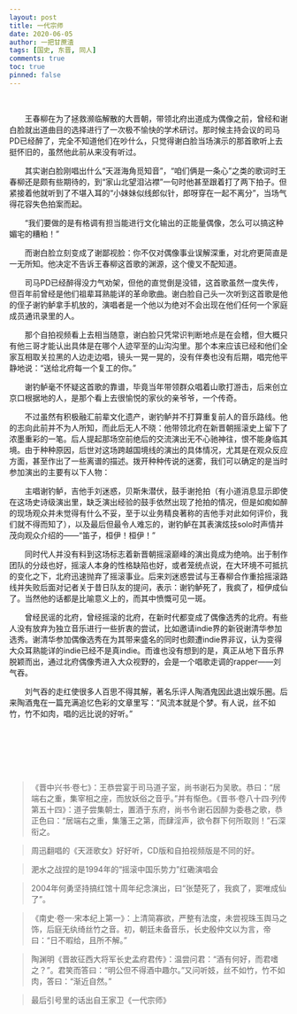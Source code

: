 ```yaml
---
layout: post
title: 一代宗师
date: 2020-06-05
author: 一把甘蔗渣
tags: [国史, 东晋, 同人]
comments: true
toc: true
pinned: false
---
```


<br/>

　　王春柳在为了拯救濒临解散的大晋朝，带领北府出道成为偶像之前，曾经和谢白脸就出道曲目的选择进行了一次极不愉快的学术研讨。那时候主持会议的司马PD已经醉了，完全不知道他们在吵什么，只觉得谢白脸当场演示的那首歌听上去挺怀旧的，虽然他此前从来没有听过。

　　其实谢白脸刚唱出什么“天涯海角觅知音”，“咱们俩是一条心”之类的歌词时王春柳还是颇有些期待的，到“家山北望泪沾襟”一句时他甚至跟着打了两下拍子。但紧接着他就听到了不堪入耳的“小妹妹似线郎似针，郎呀穿在一起不离分”，当场气得花容失色拍案而起。

　　“我们要做的是有格调有担当能进行文化输出的正能量偶像，怎么可以搞这种媚宅的糟粕！”

　　而谢白脸立刻变成了谢鄙视脸：你不仅对偶像事业误解深重，对北府更简直是一无所知。他决定不告诉王春柳这首歌的渊源，这个傻叉不配知道。

　　司马PD已经醉得没力气劝架，但他的直觉倒是没错，这首歌虽然一度失传，但百年前曾经是他们祖辈耳熟能详的革命歌曲。谢白脸自己头一次听到这首歌是他的侄子谢钓鲈拿手机放的，演唱者是一个他以为绝对不会出现在他们任何一个家庭成员通讯录里的人。

　　那个自拍视频看上去相当随意，谢白脸只凭常识判断地点是在会稽，但大概只有他三哥才能认出具体是在哪个人迹罕至的山沟沟里。那个本来应该已经和他们全家互相取关拉黑的人边走边唱，镜头一晃一晃的，没有伴奏也没有后期，唱完他平静地说：“送给北府每一个复工的你。”

　　谢钓鲈毫不怀疑这首歌的靠谱，毕竟当年带领群众唱着山歌打游击，后来创立京口根据地的人，是那个看上去很愉悦的家伙的亲爷爷，一个传奇。

　　不过虽然有积极融汇前辈文化遗产，谢钓鲈并不打算重复前人的音乐路线。他的志向此前并不为人所知，而此后无人不晓：他带领北府在新晋朝摇滚史上留下了浓墨重彩的一笔。后人提起那场空前绝后的交流演出无不心驰神往，恨不能身临其境。由于种种原因，后世对这场跨越国境线的演出的具体情况，尤其是在观众反应方面，甚至作出了一些离谱的描述。拨开种种传说的迷雾，我们可以确定的是当时参加演出的主要有以下人物：

　　主唱谢钓鲈，吉他手刘迷惑，贝斯朱潜伏，鼓手谢抢拍（有小道消息显示即使在这场史诗级演出里，缺乏演出经验的鼓手依然出现了抢拍的情况，但是如痴如醉的现场观众并未觉得有什么不妥，至于以业务精良著称的吉他手对此如何评价，我们就不得而知了），以及最后但最令人难忘的，谢钓鲈在其表演炫技solo时声情并茂向观众介绍的——“笛子，桓伊！桓伊！”

　　同时代人并没有料到这场标志着新晋朝摇滚巅峰的演出竟成为绝响。出于制作团队的分歧也好，摇滚人本身的性格缺陷也好，或者笼统点说，在大环境不可抵抗的变化之下，北府迅速抛弃了摇滚事业。后来刘迷惑尝试与王春柳合作重拾摇滚路线并失败后面对记者关于昔日队友的提问，表示：谢钓鲈死了，我疯了，桓伊成仙了。当然他的话都是比喻意义上的，而其中愤慨可见一斑。

　　曾经民谣的北府，曾经摇滚的北府，在新时代都变成了偶像选秀的北府。有些人没有放弃为独立音乐进行一些折衷的尝试，比如邀请indie界的新锐谢清华参加选秀。谢清华参加偶像选秀在为其带来盛名的同时也颇遭indie界非议，认为变得大众耳熟能详的indie已经不是真indie。而谁也没有想到的是，真正从地下音乐界脱颖而出，通过北府偶像秀进入大众视野的，会是一个唱歌走调的rapper——刘气吞。

　　刘气吞的走红使很多人百思不得其解，著名乐评人陶酒鬼因此退出娱乐圈。后来陶酒鬼在一篇充满追忆色彩的文章里写：“风流本就是个梦。有人说，丝不如竹，竹不如肉，唱的远比说的好听。”

<br/>

<br/>

<br/>

<br/>

<br/>

>《晋中兴书·卷七》：王恭尝宴于司马道子室，尚书谢石为吴歌。恭曰：“居端右之重，集宰相之座，而放妖俗之音乎。”并有惭色。《晋书·卷八十四·列传第五十四》：道子尝集朝士，置酒于东府，尚书令谢石因醉为委巷之歌，恭正色曰：“居端右之重，集籓王之第，而肆淫声，欲令群下何所取则！”石深衔之。

>周迅翻唱的《天涯歌女》好好听，CD版和自拍视频版是不同的好。

>淝水之战捏的是1994年的“摇滚中国乐势力”红磡演唱会

>2004年何勇坚持搞红馆十周年纪念演出，曰“张楚死了，我疯了，窦唯成仙了”。

>《南史·卷一·宋本纪上第一》：上清简寡欲，严整有法度，未尝视珠玉舆马之饰，后庭无纨绮丝竹之音。初，朝廷未备音乐，长史殷仲文以为言，帝曰：“日不暇给，且所不解。”

>陶渊明《晋故征西大将军长史孟府君传》：温尝问君：“酒有何好，而君嗜之？”。君笑而答曰：“明公但不得酒中趣尔。”又问听妓，丝不如竹，竹不如肉，答曰：“渐近自然。”

>最后引号里的话出自王家卫《一代宗师》

<br/>
